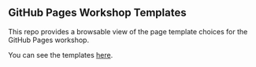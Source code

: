 ## GitHub Pages Workshop Templates

This repo provides a browsable view of the page template choices for the GitHub Pages workshop.

You can see the templates [here](https://suzeshardlow.com/github-pages-workshop-templates/).
